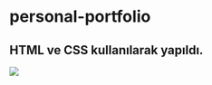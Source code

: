 # personal-portfolio

## HTML ve CSS kullanılarak yapıldı.

<img src="C:\Users\123\Desktop\deneme\deneme8-1/ss.png" />

